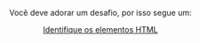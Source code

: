 <p align="center">Você deve adorar um desafio, por isso segue um:</p>
<p align="center"><a href="https://www.figma.com/file/KzKSHdH3IipUMuZ4rQAjwk/BibliotecaStart">Identifique os elementos HTML</a></p>
